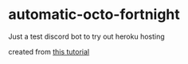 # automatic-octo-fortnight

Just a test discord bot to try out heroku hosting

created from [this tutorial](https://steemit.com/utopian-io/@carlososuna11/xi44m-how-to-host-a-discord-bot-on-heroku-24-7)
